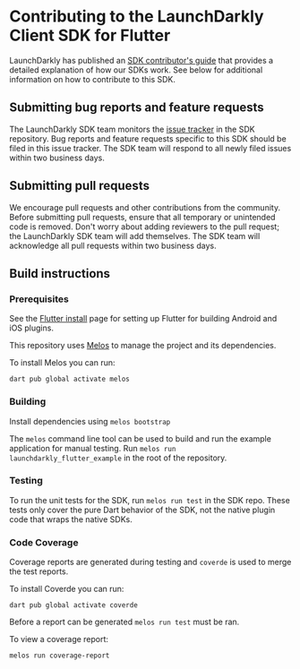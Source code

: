 Contributing to the LaunchDarkly Client SDK for Flutter
================================================

LaunchDarkly has published an [SDK contributor's guide](https://docs.launchdarkly.com/sdk/concepts/contributors-guide) that provides a detailed explanation of how our SDKs work. See below for additional information on how to contribute to this SDK.

Submitting bug reports and feature requests
------------------

The LaunchDarkly SDK team monitors the [issue tracker](https://github.com/launchdarkly/flutter-client-sdk/issues) in the SDK repository. Bug reports and feature requests specific to this SDK should be filed in this issue tracker. The SDK team will respond to all newly filed issues within two business days.

Submitting pull requests
------------------

We encourage pull requests and other contributions from the community. Before submitting pull requests, ensure that all temporary or unintended code is removed. Don't worry about adding reviewers to the pull request; the LaunchDarkly SDK team will add themselves. The SDK team will acknowledge all pull requests within two business days.

Build instructions
------------------

### Prerequisites

See the [Flutter install](https://flutter.dev/docs/get-started/install) page for setting up Flutter for building Android and iOS plugins.

This repository uses [Melos](https://github.com/invertase/melos) to manage the project and its dependencies.

To install Melos you can run:
```
dart pub global activate melos
```

### Building

Install dependencies using `melos bootstrap`

The `melos` command line tool can be used to build and run the example application for manual testing. Run `melos run launchdarkly_flutter_example` in the root of the repository.

### Testing

To run the unit tests for the SDK, run `melos run test` in the SDK repo. These tests only cover the pure Dart behavior of the SDK, not the native plugin code that wraps the native SDKs.

### Code Coverage

Coverage reports are generated during testing and `coverde` is used to merge the test reports.

To install Coverde you can run:
```
dart pub global activate coverde
```

Before a report can be generated `melos run test` must be ran.

To view a coverage report:
```
melos run coverage-report
```
